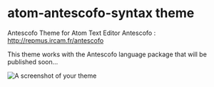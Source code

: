 # atom-antescofo-syntax theme

Antescofo Theme for Atom Text Editor
Antescofo : http://repmus.ircam.fr/antescofo

This theme works with the Antescofo language package that will be published soon... 



![A screenshot of your theme](https://f.cloud.github.com/assets/69169/2289498/4c3cb0ec-a009-11e3-8dbd-077ee11741e5.gif)
